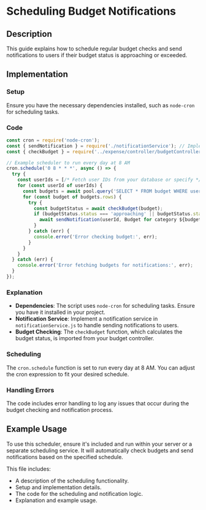 
# Scheduling Budget Notifications

## Description
This guide explains how to schedule regular budget checks and send notifications to users if their budget status is approaching or exceeded.

## Implementation

### Setup
Ensure you have the necessary dependencies installed, such as `node-cron` for scheduling tasks.

### Code

```javascript
const cron = require('node-cron');
const { sendNotification } = require('./notificationService'); // Implement your notification service
const { checkBudget } = require('../expense/controller/budgetController').checkBudget; // Assuming you have a module for budget checking

// Example scheduler to run every day at 8 AM
cron.schedule('0 8 * * *', async () => {
  try {
    const userIds = [/* Fetch user IDs from your database or specify */];
    for (const userId of userIds) {
      const budgets = await pool.query('SELECT * FROM budget WHERE user_id = $1', [userId]);
      for (const budget of budgets.rows) {
        try {
          const budgetStatus = await checkBudget(budget);
          if (budgetStatus.status === 'approaching' || budgetStatus.status === 'exceeded') {
            await sendNotification(userId, Budget for category ${budget.category_id} is ${budgetStatus.status}!);
          }
        } catch (err) {
          console.error('Error checking budget:', err);
        }
      }
    }
  } catch (err) {
    console.error('Error fetching budgets for notifications:', err);
  }
});
```

### Explanation
- **Dependencies**: The script uses `node-cron` for scheduling tasks. Ensure you have it installed in your project.
- **Notification Service**: Implement a notification service in `notificationService.js` to handle sending notifications to users.
- **Budget Checking**: The `checkBudget` function, which calculates the budget status, is imported from your budget controller.

### Scheduling
The `cron.schedule` function is set to run every day at 8 AM. You can adjust the cron expression to fit your desired schedule.

### Handling Errors
The code includes error handling to log any issues that occur during the budget checking and notification process.

## Example Usage
To use this scheduler, ensure it's included and run within your server or a separate scheduling service. It will automatically check budgets and send notifications based on the specified schedule.


This file includes:
- A description of the scheduling functionality.
- Setup and implementation details.
- The code for the scheduling and notification logic.
- Explanation and example usage.

